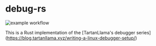 # debug-rs

![example workflow](https://github.com/Skarsh/debug-rs/actions/workflows/ci.yml)

This is a Rust implementation of the [TartanLlama's debugger series] (https://blog.tartanllama.xyz/writing-a-linux-debugger-setup/)

